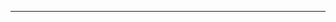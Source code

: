 <!--
CO_OP_TRANSLATOR_METADATA:
{
  "original_hash": "cffce88f960004dcc957455277e790f9",
  "translation_date": "2025-08-27T23:42:17+00:00",
  "source_file": "03-GettingStarted/05-stdio-server/README.md",
  "language_code": "ar"
}
-->


---

